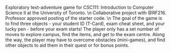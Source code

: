Exploratory text-adventure game for CSC111: Introduction to Computer Science II at the University of Toronto. \n
Collaborative project with @RF216.
Professor approved posting of the starter code.
\n
The goal of the game is to find three objects - your student ID (T-Card), exam cheat sheet, and your lucky pen - before your exam starts!
The player only has a set number of moves to explore campus, find the items, and get to the exam centre. 
Along the way, the player may have to overcome obstacles (mini-games), and find other objects to aid them in their quest or for bonus points.
